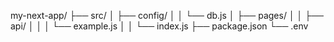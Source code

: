 my-next-app/
├── src/
│   ├── config/
│   │   └── db.js
│   ├── pages/
│   │   ├── api/
│   │   │   └── example.js
│   │   └── index.js
├── package.json
└── .env